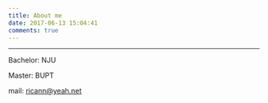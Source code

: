 ```yaml
---
title: About me
date: 2017-06-13 15:04:41
comments: true
---
```


***
Bachelor: NJU

Master: BUPT

mail: ricann@yeah.net
